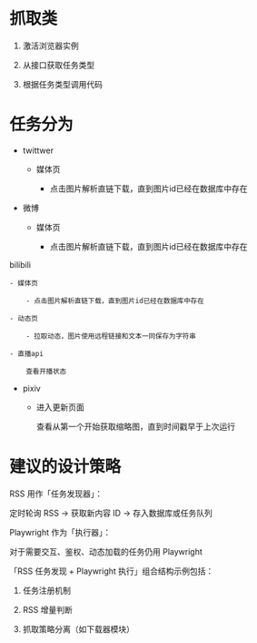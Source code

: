 # 抓取类

1. 激活浏览器实例

2. 从接口获取任务类型

3. 根据任务类型调用代码

# 任务分为

- twittwer

    - 媒体页

        - 点击图片解析直链下载，直到图片id已经在数据库中存在

- 微博

    - 媒体页

        - 点击图片解析直链下载，直到图片id已经在数据库中存在

bilibili

    - 媒体页

        - 点击图片解析直链下载，直到图片id已经在数据库中存在

    - 动态页

        - 拉取动态，图片使用远程链接和文本一同保存为字符串

    - 直播api

        查看开播状态

- pixiv

    - 进入更新页面

        查看从第一个开始获取缩略图，直到时间戳早于上次运行

# 建议的设计策略

RSS 用作「任务发现器」：

定时轮询 RSS → 获取新内容 ID → 存入数据库或任务队列

Playwright 作为「执行器」：

对于需要交互、鉴权、动态加载的任务仍用 Playwright

「RSS 任务发现 + Playwright 执行」组合结构示例包括：

1. 任务注册机制

2. RSS 增量判断

3. 抓取策略分离（如下载器模块）